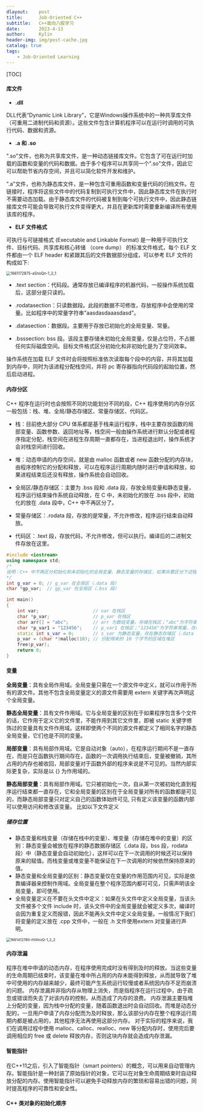 ```yaml
---
dlayout:    post
title:      Job-Oriented C++
subtitle:   C++面向八股学习
date:       2023-4-13
author:     Kylin
header-img: img/post-cache.jpg
catalog: true
tags:
    - Job-Oriented Learning
---
```




[TOC]



#### 库文件

- **.dll**

DLL代表“Dynamic Link Library”，它是Windows操作系统中的一种共享库文件（可重用二进制代码和资源）。这些文件包含计算机程序可以在运行时调用的可执行代码、数据和资源。

- **.a 和 .so**

".so"文件，也称为共享库文件，是一种动态链接库文件。它包含了可在运行时加载的函数和变量的代码和数据。由于多个程序可以共享同一个".so"文件，因此它可以帮助节省内存空间，并且可以简化软件开发和维护。

".a"文件，也称为静态库文件，是一种包含可重用函数和变量代码的归档文件。在链接时，程序将这些文件中的代码复制到可执行文件中，因此静态库文件在执行时不需要动态加载。由于静态库文件的代码被复制到每个可执行文件中，因此静态链接库文件可能会导致可执行文件变得更大，并且在更新库时需要重新编译所有使用该库的程序。

- **ELF 文件格式**

可执行与可链接格式 (Executable and Linkable Format) 是一种用于可执行文件、目标代码、共享库和核心转储 （core dump） 的标准文件格式，每个 ELF 文件都由一个 ELF header 和紧跟其后的文件数据部分组成，可以参考 ELF 文件的构成如下:

<img src="https://kylinhub.oss-cn-shanghai.aliyuncs.com/1661172875-aSnoQn-1_2_1.png" alt="1661172875-aSnoQn-1_2_1" style="zoom:70%;" />

- .text section：代码段。通常存放已编译程序的机器代码，一般操作系统加载后，这部分是只读的。

- .rodatasection：只读数据段。此段的数据不可修改，存放程序中会使用的常量。比如程序中的常量字符串"aasdasdaaasdasd"。

- .datasection：数据段。主要用于存放已初始化的全局变量、常量。

- .bsssection: bss 段。该段主要存储未初始化全局变量，仅是占位符，不占据任何实际磁盘空间。目标文件格式区分初始化和非初始化是为了空间效率。

操作系统在加载 ELF 文件时会将按照标准依次读取每个段中的内容，并将其加载到内存中，同时为该进程分配栈空间，并将 pc 寄存器指向代码段的起始位置，然后启动进程。



#### 内存分区

C++ 程序在运行时也会按照不同的功能划分不同的段，C++ 程序使用的内存分区一般包括：栈、堆、全局/静态存储区、常量存储区、代码区。

- 栈：目前绝大部分 CPU 体系都是基于栈来运行程序，栈中主要存放函数的局部变量、函数参数、返回地址等，栈空间一般由操作系统进行默认分配或者程序指定分配，栈空间在进程生存周期一直都存在，当进程退出时，操作系统才会对栈空间进行回收。

- 堆：动态申请的内存空间，就是由 malloc 函数或者 new 函数分配的内存块，由程序控制它的分配和释放，可以在程序运行周期内随时进行申请和释放，如果进程结束后还没有释放，操作系统会自动回收。

- 全局区/静态存储区：主要为 .bss 段和 .data 段，存放全局变量和静态变量，程序运行结束操作系统自动释放，在 C 中，未初始化的放在 .bss 段中，初始化的放在 .data 段中，C++ 中不再区分了。

- 常量存储区：.rodata 段，存放的是常量，不允许修改，程序运行结束自动释放。

- 代码区：.text 段，存放代码，不允许修改，但可以执行。编译后的二进制文件存放在这里。



```C++
#include <iostream>
using namespace std;
/*
说明：C++ 中不再区分初始化和未初始化的全局变量、静态变量的存储区，如果非要区分下述程序标注在了括号中
*/
int g_var = 0; // g_var 在全局区（.data 段）
char *gp_var;  // gp_var 在全局区（.bss 段）

int main()
{
    int var;                    // var 在栈区
    char *p_var;                // p_var 在栈区
    char arr[] = "abc";         // arr 为数组变量，存储在栈区；"abc"为字符串常量，存储在常量区
    char *p_var1 = "123456";    // p_var1 在栈区；"123456"为字符串常量，存储在常量区
    static int s_var = 0;       // s_var 为静态变量，存在静态存储区（.data 段）
    p_var = (char *)malloc(10); // 分配得来的 10 个字节的区域在堆区
    free(p_var);
    return 0;
}
```



#### 变量

**全局变量**：具有全局作用域。全局变量只需在一个源文件中定义，就可以作用于所有的源文件。其他不包含全局变量定义的源文件需要用 extern 关键字再次声明这个全局变量。

**静态全局变量**：具有文件作用域。它与全局变量的区别在于如果程序包含多个文件的话，它作用于定义它的文件里，不能作用到其它文件里，即被 static 关键字修饰过的变量具有文件作用域。这样即使两个不同的源文件都定义了相同名字的静态全局变量，它们也是不同的变量。

**局部变量**：具有局部作用域。它是自动对象（auto），在程序运行期间不是一直存在，而是只在函数执行期间存在，函数的一次调用执行结束后，变量被撤销，其所占用的内存也被收回，局部变量对于函数外部的程序来说是不可见的。当然内部实际更复杂，实际是以 {} 为作用域的。

**静态局部变量**：具有局部作用域。它只被初始化一次，自从第一次被初始化直到程序运行结束都一直存在，它和全局变量的区别在于全局变量对所有的函数都是可见的，而静态局部变量只对定义自己的函数体始终可见, 只有定义该变量的函数内部可以使用访问和修改该变量。
比如以下文件定义

##### 储存位置

- 静态变量和栈变量（存储在栈中的变量）、堆变量（存储在堆中的变量）的区别：静态变量会被放在程序的静态数据存储区（.data 段，bss 段，rodata 段）中（静态变量会自动初始化），这样可以在下一次调用的时候还可以保持原来的赋值。而栈变量或堆变量不能保证在下一次调用的时候依然保持原来的值。
- 静态变量和全局变量的区别：静态变量仅在变量的作用范围内可见，实际是依靠编译器来控制作用域。全局变量在整个程序范围内都可可见，只需声明该全局变量，即可使用。
- 全局变量定义在不要在头文件中定义：如果在头文件中定义全局变量，当该头文件被多个文件 include 时，该头文件中的全局变量就会被定义多次，编译时会因为重复定义而报错，因此不能再头文件中定义全局变量。一般情况下我们将变量的定义放在 .cpp 文件中，一般在 .h 文件使用extern 对变量进行声明。

<img src="https://kylinhub.oss-cn-shanghai.aliyuncs.com/1661412780-mtAvuQ-1_2_2.png" alt="1661412780-mtAvuQ-1_2_2" style="zoom:67%;" />



#### 内存泄漏

程序在堆中申请的动态内存，在程序使用完成时没有得到及时的释放。当这些变量的生命周期已结束时，该变量在堆中所占用的内存未能得到释放，从而就导致了堆中可使用的内存越来越少，最终可能产生系统运行较慢或者系统因内存不足而崩溃的问题。
内存泄漏并非指内存从物理上消失，而是指程序在运行过程中，由于疏忽或错误而失去了对该内存的控制，从而造成了内存的浪费。
内存泄漏主要指堆上分配的变量，因为栈中分配的变量，随着函数退出时会自动回收。而堆是动态分配的，一旦用户申请了内存分配而为及时释放，那么该部分内存在整个程序运行周期内都是被占用的，其他程序无法再使用这部分内存。
对于实际的程序来说，我们在调用过程中使用 malloc、calloc、realloc、new 等分配内存时，使用完后要调用相应的 free 或 delete 释放内存，否则这块内存就会造成内存泄漏。



#### 智能指针

在C++11之后，引入了智能指针（smart pointers）的概念，可以用来自动管理内存。智能指针是一种封装了原始指针的对象，它可以在对象生命周期结束时自动释放分配的内存。使用智能指针可以避免手动释放内存的繁琐和容易出错的问题，同时提高程序的可靠性和安全性。



#### C++ 类对象的初始化顺序



















